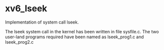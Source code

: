 # xv6_lseek

Implementation of system call lseek.

The lseek system call in the kernel has been written in file sysfile.c.
The two user-land programs required have been named as lseek_prog1.c and lseek_prog2.c
